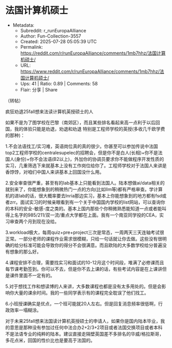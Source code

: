 # 法国计算机硕士

- Metadata:
  - Subreddit: r_runEuropaAlliance
  - Author: Fun-Collection-3557
  - Created: 2025-07-28 05:05:39 UTC
  - Permalink: https://reddit.com/r/runEuropaAlliance/comments/1mb7hhz/法国计算机硕士/
  - URL: https://www.reddit.com/r/runEuropaAlliance/comments/1mb7hhz/法国计算机硕士/
  - Ups: 41 | Ratio: 0.89 | Comments: 58
  - Flair: 分享 | Share


（转帖）

疯狂劝退25fall想来法读计算机英授硕士的人

如果不是为了图学校在巴黎（南郊区），而且某些排名看起来高一点利于以后回国，我的体验只能是劝退，劝退和劝退
特别是工程师学校的英授(多收几千欧学费的那种)：

1.不会法语找工/实习难，英语岗位真的真的很少。你甚至可以参加传说中法国top2工程师学校的centralesupelec的招聘会，但是你不是白人(长相)+你不是法国人(身份)+你不会法语(B2以上)，外加你的协调员要求你不能做程序开发性质的实习，几重筛选下来就基本上没有工作岗位给你了。工程师学校对于法国人来讲是香饽饽，对咱们中国人来讲基本上回国没什么用。

2.安全审查很严重，甚至有的lab基本上只能看到法国人。陆本想做ai/data相关的就别来了，你能想象到的稍微热门一点的方向(比如llm等)都有严格审查。学计算机的进lab的话，很大概率要去Inria那边实习，基本上你能想象到的地方都有fsd或者zrr。面试实习的时候亲眼看到有一个关于中国国内学校的list网站，可以查询你的本科的安全-敏感-度之类的。基本上国内那些个你稍微熟悉能知道一点或者能叫得上名字的985/211/双一流/重点大学都在上面。我有一个南亚同学投的CEA，实习审查两个月到现在没给。

3.workload极大，每周quiz+pre+project三次是常态，一周两天三天连轴考试很正常。一部分老师的课程作业需求很模糊，只给一句话就让你去做。这些没有很明确的给分标准可能会导致你的得分不会很满意。而且欧陆的大多数学校给分普遍没有想象的那么好。

4.课程安排不合理，需要找实习和面试的10-12月这个时间段，堆满了必修课而且每节课考勤签到。你可以不去，但是你不去上课的话，有些考试内容是在上课讲但是课件里面不一定有的。

5.对于想找工作和想读博的人来讲，大多数课程也都是没有太多用处的。但是会影响你大量的课余时间。我的一些同学表示有的课程完全耽误了他们找工。

6.小班授课确实是优点，一个班可能就20人左右。但是回复消息频率很低啊，行政效率一塌糊涂。

对于未来25fall想来法国读计算机英授硕士的申请人，如果你是国内陆本毕业，我的意思是那种没有参加过任何中法合办2+2/3+2项目或者法国交换项目或者本科不是法语专业的纯粹的陆本。建议直接走隔壁英国差不多排名的华威/格拉斯哥，多花点米，回国的性价比也是要高于法国的。


